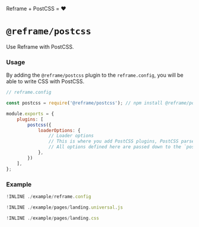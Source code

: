 Reframe + PostCSS = :heart:

# `@reframe/postcss`

Use Reframe with PostCSS.

### Usage

By adding the `@reframe/postcss` plugin to the `reframe.config`, you will be able to write CSS with PostCSS.

~~~js
// reframe.config

const postcss = require('@reframe/postcss'); // npm install @reframe/postcss

module.exports = {
    plugins: [
        postcss({
            loaderOptions: {
                // Loader options
                // This is where you add PostCSS plugins, PostCSS parser, etc
                // All options defined here are passed down to the `postcss-loader` options.
            },
        })
    ],
};
~~~

### Example

~~~js
!INLINE ./example/reframe.config
~~~

~~~js
!INLINE ./example/pages/landing.universal.js
~~~

~~~js
!INLINE ./example/pages/landing.css
~~~
